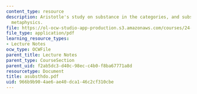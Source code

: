 ```yaml
---
content_type: resource
description: Aristotle's study on substance in the categories, and substance in the
  metaphysics.
file: https://ol-ocw-studio-app-production.s3.amazonaws.com/courses/24-200-ancient-philosophy-fall-2004/966b9b904ae6ae40dca146c2cf310cbe_asubsthdo.pdf
file_type: application/pdf
learning_resource_types:
- Lecture Notes
ocw_type: OCWFile
parent_title: Lecture Notes
parent_type: CourseSection
parent_uid: f2ab5dc3-d40c-98ec-c4b0-f8ba67771a8d
resourcetype: Document
title: asubsthdo.pdf
uid: 966b9b90-4ae6-ae40-dca1-46c2cf310cbe
---
```

